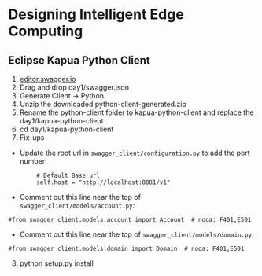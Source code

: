 # Designing Intelligent Edge Computing

## Eclipse Kapua Python Client

1. [editor.swagger.io](editor.swagger.io)
2. Drag and drop day1/swagger.json
3. Generate Client -> Python
4. Unzip the downloaded python-client-generated.zip
5. Rename the python-client folder to kapua-python-client and replace the day1/kapua-python-client
6. cd day1/kapua-python-client
7. Fix-ups

  * Update the root url in `swagger_client/configuration.py` to add the port number:
```
        # Default Base url
        self.host = "http://localhost:8081/v1"
```

  * Comment out this line near the top of `swagger_client/models/account.py`:
```
#from swagger_client.models.account import Account  # noqa: F401,E501
```

  * Comment out this line near the top of `swagger_client/models/domain.py`:
```
#from swagger_client.models.domain import Domain  # noqa: F401,E501
```

8. python setup.py install
